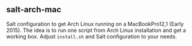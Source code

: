 salt-arch-mac
-------------

Salt configuration to get Arch Linux running on a MacBookPro12,1 (Early 2015).
The idea is to run one script from Arch Linux installation and get a working box.
Adjust `install.sh` and Salt configuration to your needs.
